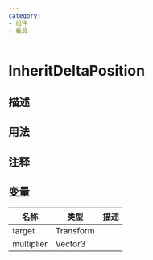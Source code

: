 ```yaml
---
category: 
- 组件
- 载具
---
```

# InheritDeltaPosition
## 描述

## 用法

## 注释

## 变量
| 名称 | 类型 | 描述 |
| ----------- | ----------- | ----------- |
| target | Transform |  |  
| multiplier  | Vector3 |  |  
